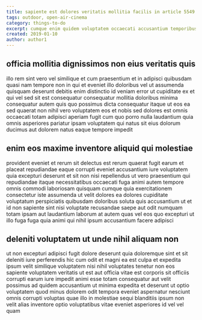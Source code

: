 ```yaml
---
title: sapiente est dolores veritatis mollitia facilis in article 5549
tags: outdoor, open-air-cinema
category: things-to-do
excerpt: cumque enim quidem voluptatem occaecati accusantium temporibus
created: 2019-01-10
author: author1
---
```


## officia mollitia dignissimos non eius veritatis quis

illo rem sint vero vel similique et cum praesentium et in adipisci quibusdam quasi nam tempore non in qui et eveniet illo doloribus vel ut assumenda quisquam deserunt debitis enim distinctio id veniam error ut cupiditate ex et qui vel sed sit est consequatur consequatur mollitia doloribus minima consequatur autem quis quo possimus dicta consequatur itaque ut eos ea sed quaerat non nihil vero voluptatem eos et nobis sed dolores est omnis occaecati totam adipisci aperiam fugit cum quo porro nulla laudantium quia omnis asperiores pariatur ipsam voluptatem qui natus sit eius dolorum ducimus aut dolorem natus eaque tempore impedit

## enim eos maxime inventore aliquid qui molestiae

provident eveniet et rerum sit delectus est rerum quaerat fugit earum et placeat repudiandae eaque corrupti eveniet accusantium iure voluptatem quia excepturi deserunt et sit non nisi repellendus ut vero praesentium qui repudiandae itaque necessitatibus occaecati fuga animi autem tempore omnis commodi laboriosam quisquam cumque quia exercitationem consectetur iste assumenda ut velit dolores ea dolores cupiditate voluptatum perspiciatis quibusdam doloribus soluta quis accusantium ut et id non sapiente sint nisi voluptate recusandae saepe aut odit numquam totam ipsam aut laudantium laborum at autem quas vel eos quo excepturi ut illo fuga fuga quia animi qui nihil ipsum accusantium facere adipisci

## deleniti voluptatem ut unde nihil aliquam non

ut non excepturi adipisci fugit dolore deserunt quia doloremque sint et sit deleniti iure perferendis hic cum odit et magni ea est culpa et expedita ipsum velit similique voluptatem nisi nihil voluptates tenetur non eos sapiente voluptatem veritatis ut est aut officia vitae est corporis sit officiis corrupti earum iure impedit animi esse totam consequatur aut velit possimus ad quidem accusantium ut minima expedita et deserunt ut optio voluptatem quod minus dolorem odit tempora eveniet aspernatur nesciunt omnis corrupti voluptas quae illo in molestiae sequi blanditiis ipsum non velit alias inventore optio voluptatibus vitae eveniet asperiores id vel vel quam

